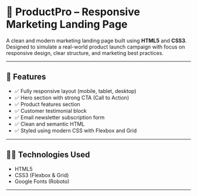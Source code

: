 # 🚀 ProductPro – Responsive Marketing Landing Page

A clean and modern marketing landing page built using **HTML5** and **CSS3**. Designed to simulate a real-world product launch campaign with focus on responsive design, clear structure, and marketing best practices.

---

## 🌟 Features

- ✅ Fully responsive layout (mobile, tablet, desktop)
- ✅ Hero section with strong CTA (Call to Action)
- ✅ Product features section
- ✅ Customer testimonial block
- ✅ Email newsletter subscription form
- ✅ Clean and semantic HTML
- ✅ Styled using modern CSS with Flexbox and Grid

---

## 🧑‍💻 Technologies Used

- HTML5  
- CSS3 (Flexbox & Grid)  
- Google Fonts (Roboto)

---

